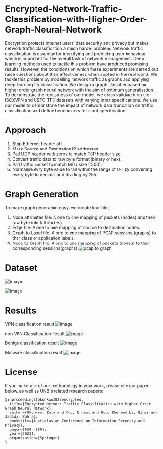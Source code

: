 # Encrypted-Network-Traffic-Classification-with-Higher-Order-Graph-Neural-Network
Encryption protects internet users’ data security and privacy but makes network traffic classification a much harder problem. Network traffic classification is essential for identifying and predicting user behaviour which is important for the overall task of network management. Deep learning methods used to tackle this problem have produced promising results. However, the conditions on which these experiments are carried out raise questions about their effectiveness when applied in the real world. We tackle this problem by modelling network traffic as graphs and applying deep learning for classification. We design a graph classifier based on higher order graph neural network with the aim of optimum generalisation. To demonstrate the robustness of our model, we cross validate it on the ISCXVPN and USTC-TFC datasets with varying input specifications. We use our model to demonstrate the impact of network data truncation on traffic classification and define benchmarks for input specifications.

# Approach
1. Strip Ethernet header off.
2. Mask Source and Destination IP addresses.
3. Pad UDP header with zeros to match TCP header size.
4. Convert traffic data to raw byte format (binary or hex).
5. Pad traffic packet to match MTU size (1500).
6. Normalise evry byte value to fall within the range of 0-1 by converting every byte to decimal and dividing by 255.

# Graph Generation
To make graph generation easy, we create four files.
1. Node attributes file: A one to one mapping of packets (nodes) and their raw byte info (attributes).
2.  Edge file: A one to one mapping of source to destination nodes.
3.  Graph to Label file: A one to one mapping of PCAP sessions (graphs) to ther class or application labels.
4.  Node to Graph file: A one to one mapping of packets (nodes) to their corresponding  sessions(graphs).![pcap to graph](https://github.com/zuluokonkwo/Encrypted-Network-Traffic-Classification-with-Higher-Order-Graph-Neural-Network/assets/106361071/a05aac98-2101-40d1-9534-50bdb4735bb1)

# Dataset
![image](https://github.com/zuluokonkwo/Encrypted-Network-Traffic-Classification-with-Higher-Order-Graph-Neural-Network/assets/106361071/7c1d8476-4baa-4b68-93fb-5518d7d9a3bc)

![image](https://github.com/zuluokonkwo/Encrypted-Network-Traffic-Classification-with-Higher-Order-Graph-Neural-Network/assets/106361071/8e31e0e7-a0d7-4ae4-87b8-89838b41b9db)

# Results
VPN classification result
![image](https://github.com/zuluokonkwo/Encrypted-Network-Traffic-Classification-with-Higher-Order-Graph-Neural-Network/assets/106361071/f3ef29c3-cd68-4c5b-84d2-65d311c79bc5)

non VPN Classification Result
![image](https://github.com/zuluokonkwo/Encrypted-Network-Traffic-Classification-with-Higher-Order-Graph-Neural-Network/assets/106361071/0e0429db-abfc-4562-9596-b8228f634b4e)

Benign classification result
![image](https://github.com/zuluokonkwo/Encrypted-Network-Traffic-Classification-with-Higher-Order-Graph-Neural-Network/assets/106361071/afa790ad-73e3-493c-b155-444a3f453dab)

Malware classification result
![image](https://github.com/zuluokonkwo/Encrypted-Network-Traffic-Classification-with-Higher-Order-Graph-Neural-Network/assets/106361071/7e318cac-023b-4a2e-a117-1d7e4259b99a)

# License
If you make use of our methodology in your work, please cite our paper below, as well as UNB's related research papers:

```
@inproceedings{okonkwo2023encrypted,
  title={Encrypted Network Traffic Classification with Higher Order Graph Neural Network},
  author={Okonkwo, Zulu and Foo, Ernest and Hou, Zhe and Li, Qinyi and Jadidi, Zahra},
  booktitle={Australasian Conference on Information Security and Privacy},
  pages={630--650},
  year={2023},
  organization={Springer}
}
```
